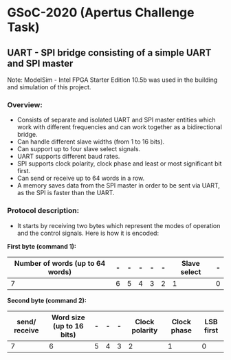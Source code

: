 # GSoC-2020 (Apertus Challenge Task)
## UART - SPI bridge consisting of a simple UART and SPI master
Note: ModelSim - Intel FPGA Starter Edition 10.5b was used in the building and simulation of this project.
### Overview:
- Consists of separate and isolated UART and SPI master entities which work with different frequencies and can work  together as a bidirectional bridge.
- Can handle different slave widths (from 1 to 16 bits).
- Can support up to four slave select signals.
- UART supports different baud rates.
- SPI supports clock polarity, clock phase and least or most significant bit first.
- Can send or receive up to 64 words in a row.
- A memory saves data from the SPI master in order to be sent via UART, as the SPI is faster than the UART.

### Protocol description: 
- It starts by receiving two bytes which represent the modes of operation and the control signals. Here is how it is encoded:

**First byte (command 1):**

| Number of words (up to 64 words) | - | - | - | - | - | Slave select | - |
| - | - | - | - | - | - | - | - |
| 7 | 6 | 5 | 4 | 3 | 2 | 1 | 0 |

**Second byte (command 2):**

| send/ receive | Word size (up to 16 bits) | - | - | - | Clock polarity | Clock phase | LSB first
| - | - | - | - | - | - | - | - |
| 7 | 6 | 5 | 4 | 3 | 2 | 1 | 0 |


